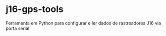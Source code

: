 # j16-gps-tools
Ferramenta em Python para configurar e ler dados de rastreadores J16 via porta serial
